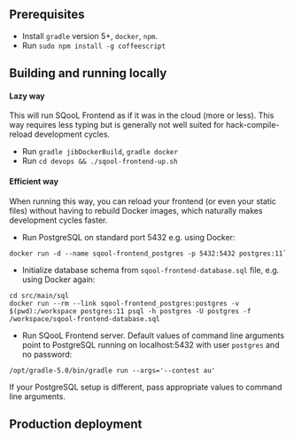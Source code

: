 ## Prerequisites

* Install `gradle` version 5+, `docker`, `npm`.
* Run `sudo npm install -g coffeescript` 

## Building and running locally

#### Lazy way

This will run SQooL Frontend as if it was in the cloud (more or less). This way requires less typing but is generally 
not well suited for hack-compile-reload development cycles.
 
* Run `gradle jibDockerBuild`, `gradle docker`
* Run `cd devops && ./sqool-frontend-up.sh`

#### Efficient way

When running this way, you can reload your frontend (or even your static files) without having to rebuild Docker images, 
which naturally makes development cycles faster.

* Run PostgreSQL on standard port 5432 e.g. using Docker: 
```
docker run -d --name sqool-frontend_postgres -p 5432:5432 postgres:11` 
```
* Initialize database schema from `sqool-frontend-database.sql` file, e.g. using Docker again:
```
cd src/main/sql
docker run --rm --link sqool-frontend_postgres:postgres -v $(pwd):/workspace postgres:11 psql -h postgres -U postgres -f /workspace/sqool-frontend-database.sql
```
* Run SQooL Frontend server. Default values of command line arguments point to PostgreSQL running on localhost:5432 with
user `postgres` and no password:
```
/opt/gradle-5.0/bin/gradle run --args='--contest au'
```

If your PostgreSQL setup is different, pass appropriate values to command line arguments.


## Production deployment

